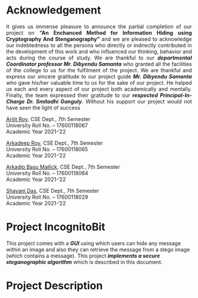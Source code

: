# Acknowledgement

<p align=justify>It gives us immense pleasure to announce the partial completion of our project on <b>“An Enchanced Method for Information Hiding using Cryptography And Stenganography”</b> and we are pleased to acknowledge our indebtedness to all the persons who directly or indirectly contributed in the development of this work and who influenced our thinking, behavior and acts during the course of study. We are thankful to our <b><i>departmental Coordinator professor Mr. Dibyendu Samanta</i></b> who granted all the facilities of the college to us for the fulfilment of the project. We are thankful and express our sincere gratitude to our project guide <b><i>Mr. Dibyendu Samanta</i></b> who gave his/her valuable time to us for the sake of our project. He helped us each and every aspect of our project both academically and mentally. Finally, the team expressed their gratitude to our <b><i>respected Principal-In-Charge Dr. Smitadhi Ganguly</i></b>. Without his support our project would not have seen the light of success</p>

<a href="https://www.linkedin.com/in/mr-arijit-roy/" target="_blank">Arijit Roy</a>, CSE Dept., 7th Semester<br>
University Roll No. – 17600118067<br>
Academic Year 2021-‘22<br>

<a href="https://www.linkedin.com/in/royarkaofficial/" target="_blank">Arkadeep Roy</a>, CSE Dept., 7th Semester<br>
University Roll No. – 17600118065<br>
Academic Year 2021-‘22<br>

<a href="https://www.linkedin.com/in/abasuofficial/" target="_blank">Arkadip Basu Mallick</a>, CSE Dept., 7th Semester<br>
University Roll No. – 17600118064<br>
Academic Year 2021-‘22<br>

<a href="https://www.linkedin.com/in/shayaniofficial/" target="_blank">Shayani Das</a>, CSE Dept., 7th Semester<br>
University Roll No. – 17600118029<br>
Academic Year 2021-‘22<br>

# Project IncognitoBit

This project comes with a **_GUI_** using which users can hide any message within an image and also they can retrieve the message from a stego image (which contains a message). This project **_implements a secure steganographic algorithm_** which is described in this document.

# Project Description

